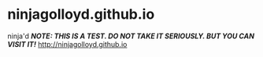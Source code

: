 # ninjagolloyd.github.io
ninja'd
*__NOTE: THIS IS A TEST. DO NOT TAKE IT SERIOUSLY. BUT YOU CAN VISIT IT!__*
http://ninjagolloyd.github.io
